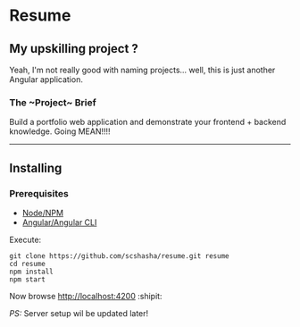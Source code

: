# Resume

## My upskilling project ?

Yeah, I'm not really good with naming projects... well, this is just another Angular application.


### The ~Project~ Brief

Build a portfolio web application and demonstrate your frontend + backend knowledge. Going MEAN!!!!

---

## Installing

### Prerequisites

* [Node/NPM](https://nodejs.org/en/)
* [Angular/Angular CLI](https://cli.angular.io/)


Execute:
```
git clone https://github.com/scshasha/resume.git resume
cd resume
npm install
npm start
```

Now browse [http://localhost:4200](http://localhost:4200) :shipit:


*PS:* Server setup wil be updated later!
